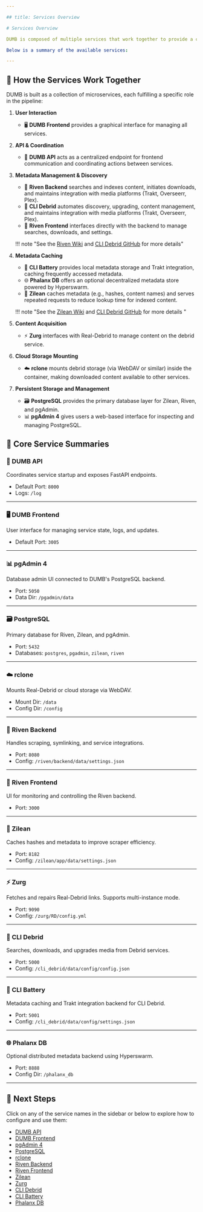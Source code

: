 ```yaml
---

## title: Services Overview

# Services Overview

DUMB is composed of multiple services that work together to provide a complete automated media management system. Each service can be configured, updated, and monitored independently, and serves a specific function within the DUMB ecosystem.

Below is a summary of the available services:

---
```


## 🧩 How the Services Work Together

DUMB is built as a collection of microservices, each fulfilling a specific role in the pipeline:

1. **User Interaction**

    - 🖥️ **DUMB Frontend** provides a graphical interface for managing all services.

2. **API & Coordination**

    * 🔌 **DUMB API** acts as a centralized endpoint for frontend communication and coordinating actions between services.

3. **Metadata Management & Discovery**

    * 🧠 **Riven Backend** searches and indexes content, initiates downloads, and maintains integration with media platforms (Trakt, Overseerr, Plex).
    * 🧲 **CLI Debrid** automates discovery, upgrading, content management, and maintains integration with media platforms (Trakt, Overseerr, Plex).
    * 🎨 **Riven Frontend** interfaces directly with the backend to manage searches, downloads, and settings.

    !!! note "See the [Riven Wiki](https://rivenmedia.github.io/wiki/) and [CLI Debrid GitHub](https://github.com/godver3/cli_debrid) for more details"

4. **Metadata Caching**

    * 🔋 **CLI Battery** provides local metadata storage and Trakt integration, caching frequently accessed metadata.
    * 🌐 **Phalanx DB** offers an optional decentralized metadata store powered by Hyperswarm.
    * 🧠 **Zilean** caches metadata (e.g., hashes, content names) and serves repeated requests to reduce lookup time for indexed content.

    !!! note "See the [Zilean Wiki](https://ipromknight.github.io/zilean/getting-started.html) and [CLI Debrid GitHub](https://github.com/godver3/cli_debrid) for more details "

5. **Content Acquisition**

    * ⚡ **Zurg** interfaces with Real-Debrid to manage content on the debrid service.

6. **Cloud Storage Mounting**

    * ☁️ **rclone** mounts debrid storage (via WebDAV or similar) inside the container, making downloaded content available to other services.

7. **Persistent Storage and Management**

    * 🗃️ **PostgreSQL** provides the primary database layer for Zilean, Riven, and pgAdmin.
    * 📊 **pgAdmin 4** gives users a web-based interface for inspecting and managing PostgreSQL.

## 🧱 Core Service Summaries

### 🔌 DUMB API

Coordinates service startup and exposes FastAPI endpoints.

- Default Port: `8000`
- Logs: `/log`

---

### 🖥️ DUMB Frontend

User interface for managing service state, logs, and updates.

- Default Port: `3005`

---

### 📊 pgAdmin 4

Database admin UI connected to DUMB's PostgreSQL backend.

- Port: `5050`
- Data Dir: `/pgadmin/data`

---

### 🗃️ PostgreSQL

Primary database for Riven, Zilean, and pgAdmin.

* Port: `5432`
* Databases: `postgres`, `pgadmin`, `zilean`, `riven`

---

### ☁️ rclone

Mounts Real-Debrid or cloud storage via WebDAV.

* Mount Dir: `/data`
* Config Dir: `/config`

---

### 🧠 Riven Backend

Handles scraping, symlinking, and service integrations.

* Port: `8080`
* Config: `/riven/backend/data/settings.json`

---

### 🎨 Riven Frontend

UI for monitoring and controlling the Riven backend.

* Port: `3000`

---

### 🧠 Zilean

Caches hashes and metadata to improve scraper efficiency.

* Port: `8182`
* Config: `/zilean/app/data/settings.json`

---

### ⚡ Zurg

Fetches and repairs Real-Debrid links. Supports multi-instance mode.

* Port: `9090`
* Config: `/zurg/RD/config.yml`

---

### 🧲 CLI Debrid

Searches, downloads, and upgrades media from Debrid services.

* Port: `5000`
* Config: `/cli_debrid/data/config/config.json`

---

### 🔋 CLI Battery

Metadata caching and Trakt integration backend for CLI Debrid.

* Port: `5001`
* Config: `/cli_debrid/data/config/settings.json`

---

### 🌐 Phalanx DB

Optional distributed metadata backend using Hyperswarm.

* Port: `8888`
* Config Dir: `/phalanx_db`

---

## 📎 Next Steps

Click on any of the service names in the sidebar or below to explore how to configure and use them:

* [DUMB API](api.md)
* [DUMB Frontend](dumb-frontend.md)
* [pgAdmin 4](pgadmin.md)
* [PostgreSQL](postgres.md)
* [rclone](rclone.md)
* [Riven Backend](riven-backend.md)
* [Riven Frontend](riven-frontend.md)
* [Zilean](zilean.md)
* [Zurg](zurg.md)
* [CLI Debrid](cli-debrid.md)
* [CLI Battery](cli-battery.md)
* [Phalanx DB](phalanx-db.md)
